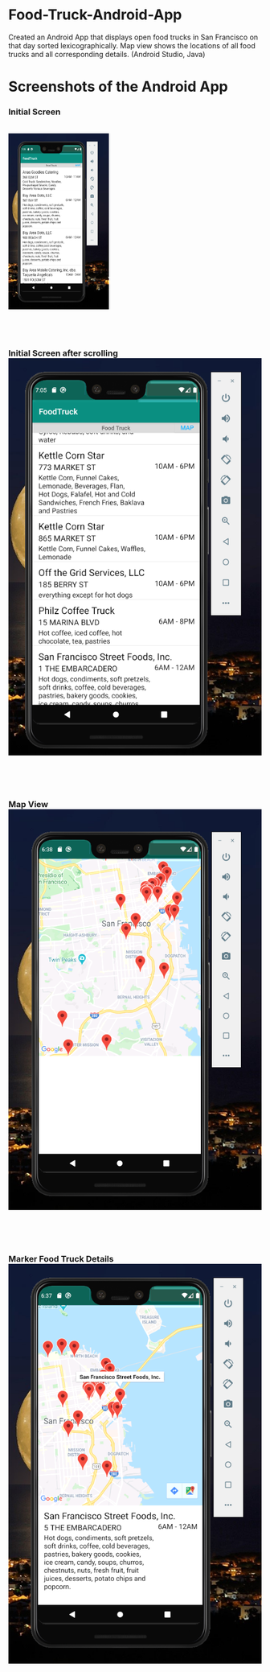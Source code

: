 # Food-Truck-Android-App
Created an Android App that displays open food trucks in San Francisco on that day sorted lexicographically. Map view shows the locations of all food trucks and all corresponding details.
(Android Studio, Java)

<h1>Screenshots of the Android App</h1>

<p align="center"><b>
  <h3>Initial Screen</h3><br>
<img height="350" width="200" src="https://github.com/agjay96/Food-Truck-Android-App/blob/master/images/Landing%20page.png"><br><br><br><br>
<h3>Initial Screen after scrolling<br>
<img src="https://github.com/agjay96/Food-Truck-Android-App/blob/master/images/Landing%20Page%202%20alphabetical.png"><br><br><br><br>
<h3>Map View<br>
<img src="https://github.com/agjay96/Food-Truck-Android-App/blob/master/images/Map%20Page.png"><br><br><br><br>
<h3>Marker Food Truck Details<br>
<img src="https://github.com/agjay96/Food-Truck-Android-App/blob/master/images/Map%20Page%20Details.png"><br><br><br><br>
</b></p>
